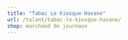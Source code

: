 ```yaml
---
title: "Tabac Le Kiosque Havane"
url: /talant/tabac-le-kiosque-havane/
shop: marchand de journaux
---
```

